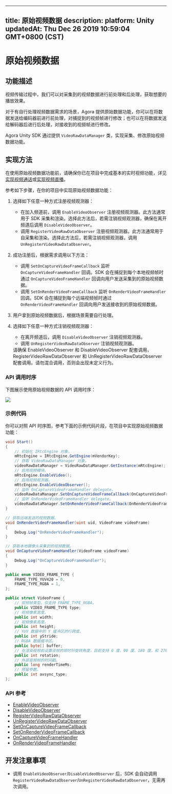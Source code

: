 
---
title: 原始视频数据
description: 
platform: Unity
updatedAt: Thu Dec 26 2019 10:59:04 GMT+0800 (CST)
---
# 原始视频数据
## 功能描述

视频传输过程中，我们可以对采集到的视频数据进行前处理和后处理，获取想要的播放效果。

对于有自行处理视频数据需求的场景，Agora 提供原始数据功能，你可以在将数据发送给编码器前进行前处理，对捕捉到的视频帧进行修改；也可以在将数据发送给解码器后进行后处理，对接收到的视频帧进行修改。

Agora Unity SDK 通过提供 `VideoRawDataManager` 类，实现采集、修改原始视频数据功能。

## 实现方法

在使用原始视频数据功能前，请确保你已在项目中完成基本的实时视频功能，详见[实现视频通话](https://docs.agora.io/cn/Video/start_call_unity?platform=Unity)或[实现视频直播](https://docs.agora.io/cn/Interactive%20Broadcast/start_live_unity?platform=Unity)。

参考如下步骤，在你的项目中实现原始视频数据功能：

1. 选择如下任意一种方式注册视频观测器：
   - 在加入频道前，调用 `EnableVideoObserver` 注册视频观测器。此方法通常用于 SDK 采集和渲染。选择此方法后，若需注销视频观测器，确保在离开频道后调用 `DisableVideoObserver`。
   - 调用 `RegisterVideoRawDataObserver` 注册视频观测器。此方法通常用于自采集和渲染。选择此方法后，若需注销视频观测器，调用 `UnRegisterVideoRawDataObserver`。

2. 成功注册后，根据需求调用以下方法：
   - 调用 `SetOnCaptureVideoFrameCallback` 监听 `OnCaptureVideoFrameHandler` 回调。SDK 会在捕捉到每个本地视频帧时通过 `OnCaptureVideoFrameHandler` 回调向用户发送采集到的原始视频数据。
   - 调用 `SetOnRenderVideoFrameCallback` 监听 `OnRenderVideoFrameHandler` 回调。SDK 会在捕捉到每个远端视频帧时通过 `OnRenderVideoFrameHandler` 回调向用户发送接收到的原始视频数据。

3. 用户拿到原始视频数据后，根据场景需要自行处理。
4. 选择如下任意一种方式注销视频观测器：
   - 在离开频道后，调用 `DisableVideoObserver` 注销视频观测器。
   - 调用 `UnRegisterVideoRawDataObserver` 注销视频观测器。
   <div class="alert note">请确保 EnableVideoObserver 和 DisableVideoObserver 配套调用，RegisterVideoRawDataObserver 和 UnRegisterVideoRawDataObserver 配套调用。请勿混合调用，否则会出现未定义行为。</div>

### API 调用时序

下图展示使用原始视频数据的 API 调用时序：

![](https://web-cdn.agora.io/docs-files/1576236749828)

### 示例代码

你可以对照 API 时序图，参考下面的示例代码片段，在项目中实现原始视频数据功能：

```C#
void Start()
{
    // 初始化 IRtcEngine 对象。
    mRtcEngine = IRtcEngine.GetEngine(mVendorKey);
    // 获取 VideoRawDataManager 对象。
    videoRawDataManager = VideoRawDataManager.GetInstance(mRtcEngine);
    // 启用视频模块。
    mRtcEngine.EnableVideo();
    // 启用视频观测器。
    mRtcEngine.EnableVideoObserver();
    // 监听 OnCaptureVideoFrameHandler delegate。
    videoRawDataManager.SetOnCaptureVideoFrameCallback(OnCaptureVideoFrameHandler);
    // 监听 OnRenderVideoFrameHandler delegate。
    videoRawDataManager.SetOnRenderVideoFrameCallback(OnRenderVideoFrameHandler);
}

// 获取远端发送的视频数据。
void OnRenderVideoFrameHandler(uint uid, VideoFrame videoFrame)
{
    Debug.Log("OnRenderVideoFrameHandler");
}

// 获取本地摄像头采集到的视频数据。
void OnCaptureVideoFrameHandler(VideoFrame videoFrame)
{
    Debug.Log("OnCaptureVideoFrameHandler");
}

public enum VIDEO_FRAME_TYPE {
    FRAME_TYPE_YUV420 = 0, 
    FRAME_TYPE_RGBA = 1,
};

public struct VideoFrame {
    // 视频帧类型。仅支持 FRAME_TYPE_RGBA。
    public VIDEO_FRAME_TYPE type;
    // 视频像素宽度。
    public int width; 
    // 视频像素高度。
    public int height; 
    // YUV 数据中的 Y 缓冲区的行跨度。
    public int yStride; 
    // RGBA 数据缓冲区。
    public byte[] buffer; 
    // 在渲染视频前设置该帧的顺时针旋转角度，目前支持 0 度、90 度、180 度，和 270 度。
    public int rotation;
    // 外部音频帧的时间戳。
    public long renderTimeMs;
    // 预留参数。
    public int avsync_type;
};
```



### API 参考

- [EnableVideoObserver](https://docs.agora.io/cn/Interactive%20Broadcast/API%20Reference/unity/classagora__gaming__rtc_1_1_i_rtc_engine.html#ace979cd59611a0cc39e13f8ea33c0f7c)
- [DisableVideoObserver](https://docs.agora.io/cn/Interactive%20Broadcast/API%20Reference/unity/classagora__gaming__rtc_1_1_i_rtc_engine.html#ace613c4deed4548ee30a80a18a7007df)
- [RegisterVideoRawDataObserver](https://docs.agora.io/cn/Interactive%20Broadcast/API%20Reference/unity/classagora__gaming__rtc_1_1_video_raw_data_manager.html#ad2fddfb037739fdcb5cdd245caeb12f0)
- [UnRegisterVideoRawDataObserver](https://docs.agora.io/cn/Interactive%20Broadcast/API%20Reference/unity/classagora__gaming__rtc_1_1_video_raw_data_manager.html#ad485000862fc71f39889f826f1353ba3)
- [SetOnCaptureVideoFrameCallback](https://docs.agora.io/cn/Interactive%20Broadcast/API%20Reference/unity/classagora__gaming__rtc_1_1_video_raw_data_manager.html#a86b6c82c97dbe94f7a11839506a09109)
- [SetOnRenderVideoFrameCallback](https://docs.agora.io/cn/Interactive%20Broadcast/API%20Reference/unity/classagora__gaming__rtc_1_1_video_raw_data_manager.html#ad7516aa3de9f25b208fe2aa9baf56097)
- [OnCaptureVideoFrameHandler](https://docs.agora.io/cn/Interactive%20Broadcast/API%20Reference/unity/classagora__gaming__rtc_1_1_video_raw_data_manager.html#a7173eb3a85e986f50696732076c811b9)
- [OnRenderVideoFrameHandler](https://docs.agora.io/cn/Interactive%20Broadcast/API%20Reference/unity/classagora__gaming__rtc_1_1_video_raw_data_manager.html#a2ad89cb34bf7ca354ee71a35985bb5c7)

## 开发注意事项

- 调用 `EnableVideoObserver`/`DisableVideoObserver` 后，SDK 会自动调用 `RegisterVideoRawDataObserver`/`UnRegisterVideoRawDataObserver`，无需再次调用。
